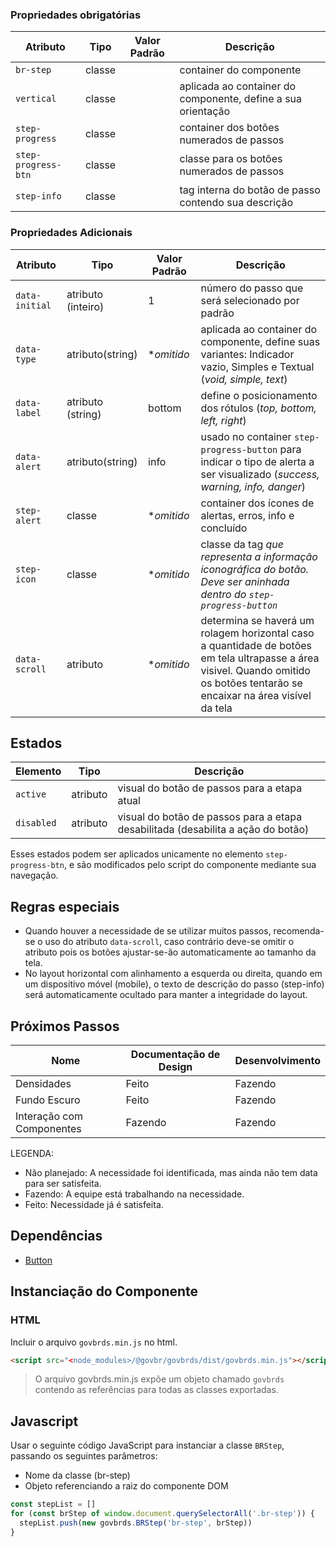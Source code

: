 <!-- [version]: # (1.0.0) -->

### Propriedades obrigatórias

| Atributo            | Tipo   | Valor Padrão | Descrição                                                    |
| ------------------- | ------ | ------------ | ------------------------------------------------------------ |
| `br-step`           | classe |              | container do componente                                      |
| `vertical`          | classe |              | aplicada ao container do componente, define a sua orientação |
| `step-progress`     | classe |              | container dos botões numerados de passos                     |
| `step-progress-btn` | classe |              | classe para os botões numerados de passos                    |
| `step-info`         | classe |              | tag interna do botão de passo contendo sua descrição         |

### Propriedades Adicionais

| Atributo       | Tipo               | Valor Padrão | Descrição                                                                                                                                                                      |
| -------------- | ------------------ | ------------ | ------------------------------------------------------------------------------------------------------------------------------------------------------------------------------ |
| `data-initial` | atributo (inteiro) | 1            | número do passo que será selecionado por padrão                                                                                                                                |
| `data-type`    | atributo(string)   | **omitido*   | aplicada ao container do componente, define suas variantes: Indicador vazio, Simples e Textual (*void, simple, text*)                                                          |
| `data-label`   | atributo (string)  | bottom       | define o posicionamento dos rótulos (*top, bottom, left, right*)                                                                                                               |
| `data-alert`   | atributo(string)   | info         | usado no container `step-progress-button` para indicar o tipo de alerta a ser visualizado  (*success, warning, info, danger*)                                                  |
| `step-alert`   | classe             | **omitido*   | container dos ícones de alertas, erros, info e concluído                                                                                                                       |
| `step-icon`    | classe             | **omitido*   | classe da tag <i> que representa a informação iconográfica do botão. Deve ser aninhada dentro do `step-progress-button`                                                        |
| `data-scroll`  | atributo           | **omitido*   | determina se haverá um rolagem horizontal caso a quantidade de botões em tela ultrapasse a área visivel. Quando omitido os botões tentarão se encaixar na área visível da tela |

## Estados

| Elemento   | Tipo     | Descrição                                                                        |
| ---------- | -------- | -------------------------------------------------------------------------------- |
| `active`   | atributo | visual do botão de passos para a etapa atual                                     |
| `disabled` | atributo | visual do botão de passos para a etapa desabilitada (desabilita a ação do botão) |

Esses estados podem ser aplicados unicamente no elemento `step-progress-btn`, e são modificados pelo script do componente mediante sua navegação.

## Regras especiais

- Quando houver a necessidade de se utilizar muitos passos, recomenda-se o uso do atributo `data-scroll`, caso contrário deve-se omitir o atributo pois os botões ajustar-se-ão automaticamente ao tamanho da tela.
- No layout horizontal com alinhamento a esquerda ou direita, quando em um dispositivo móvel (mobile), o texto de descrição do passo (step-info) será automaticamente ocultado para manter a integridade do layout.

## Próximos Passos

| Nome                      | Documentação de Design | Desenvolvimento |
| ------------------------- | ---------------------- | --------------- |
| Densidades                | Feito                  | Fazendo         |
| Fundo Escuro              | Feito                  | Fazendo         |
| Interação com Componentes | Fazendo                | Fazendo         |

LEGENDA:

- Não planejado: A necessidade foi identificada, mas ainda não tem data para ser satisfeita.
- Fazendo: A equipe está trabalhando na necessidade.
- Feito: Necessidade já é satisfeita.

## Dependências

- [Button](/components/button)

## Instanciação do Componente

### HTML

Incluir o arquivo `govbrds.min.js` no html.

```html
<script src="<node_modules>/@govbr/govbrds/dist/govbrds.min.js"></script>
```

> O arquivo govbrds.min.js expõe um objeto chamado `govbrds` contendo as referências para todas as classes exportadas.

## Javascript

Usar o seguinte código JavaScript para instanciar a classe `BRStep`, passando os seguintes parâmetros:

- Nome da classe (br-step)
- Objeto referenciando a raiz do componente DOM

```javascript
const stepList = []
for (const brStep of window.document.querySelectorAll('.br-step')) {
  stepList.push(new govbrds.BRStep('br-step', brStep))
}
```

